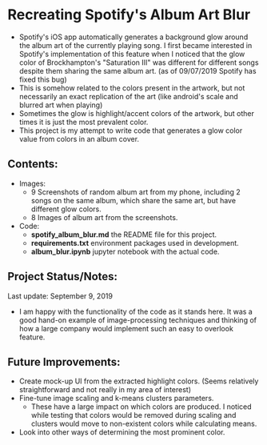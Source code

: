 # Recreating Spotify's Album Art Blur

- Spotify's iOS app automatically generates a background glow around the album art of the currently playing song. I first became interested in Spotify's implementation of this feature when I noticed that the glow color of Brockhampton's "Saturation III" was different for different songs despite them sharing the same album art. (as of 09/07/2019 Spotify has fixed this bug)
- This is somehow related to the colors present in the artwork, but not necessarily an exact replication of the art (like android's scale and blurred art when playing)
- Sometimes the glow is highlight/accent colors of the artwork, but other times it is just the most prevalent color.
- This project is my attempt to write code that generates a glow color value from colors in an album cover.


## Contents:
- Images:
    - 9 Screenshots of random album art from my phone, including 2 songs on the same album, which share the same art, but have different glow colors.
    - 8 Images of album art from the screenshots.
- Code:
    - **spotify_album_blur.md** the README file for this project.
    - **requirements.txt** environment packages used in development.
    - **album_blur.ipynb** jupyter notebook with the actual code.
    

## Project Status/Notes:

Last update: September 9, 2019
- I am happy with the functionality of the code as it stands here. It was a good hand-on example of image-processing techniques and thinking of how a large company would implement such an easy to overlook feature. 


## Future Improvements:
- Create mock-up UI from the extracted highlight colors. (Seems relatively straightforward and not really in my area of interest)
- Fine-tune image scaling and k-means clusters parameters.
    - These have a large impact on which colors are produced. I noticed while testing that colors would be removed during scaling and clusters would move to non-existent colors while calculating means. 
- Look into other ways of determining the most prominent color.

